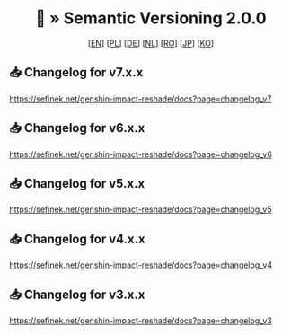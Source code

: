 <div align="center">
   <h1>📝 » Semantic Versioning 2.0.0</h1>
   [<a href="https://semver.org">EN</a>]
   [<a href="https://semver.org/lang/pl">PL</a>]
   [<a href="https://semver.org/lang/de">DE</a>]
   [<a href="https://semver.org/lang/nl">NL</a>]
   [<a href="https://semver.org/lang/ro">RO</a>]
   [<a href="https://semver.org/lang/jp">JP</a>]
   [<a href="https://semver.org/lang/ko">KO</a>]
</div>

## 📥 Changelog for v7.x.x
https://sefinek.net/genshin-impact-reshade/docs?page=changelog_v7

## 📥 Changelog for v6.x.x
https://sefinek.net/genshin-impact-reshade/docs?page=changelog_v6

## 📥 Changelog for v5.x.x
https://sefinek.net/genshin-impact-reshade/docs?page=changelog_v5

## 📥 Changelog for v4.x.x
https://sefinek.net/genshin-impact-reshade/docs?page=changelog_v4

## 📥 Changelog for v3.x.x
https://sefinek.net/genshin-impact-reshade/docs?page=changelog_v3
